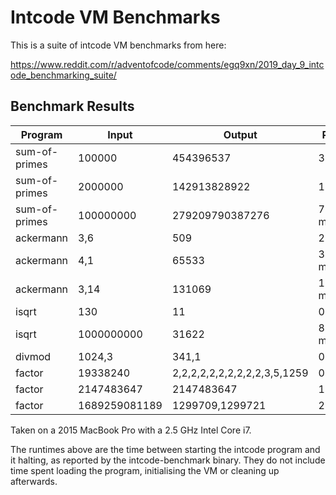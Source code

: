 Intcode VM Benchmarks
=====================

This is a suite of intcode VM benchmarks from here:

https://www.reddit.com/r/adventofcode/comments/egq9xn/2019_day_9_intcode_benchmarking_suite/


Benchmark Results
-----------------

| Program       | Input         | Output                       | Runtime       |
| ------------- | ------------- | ---------------------------- | ------------- |
| sum-of-primes | 100000        | 454396537                    |      3.7 ms   |
| sum-of-primes | 2000000       | 142913828922                 |    103.2 ms   |
| sum-of-primes | 100000000     | 279209790387276              |   7801.6 ms   |
| ackermann     | 3,6           | 509                          |      2.5 ms   |
| ackermann     | 4,1           | 65533                        |  34081.2 ms   |
| ackermann     | 3,14          | 131069                       | 137390.7 ms   |
| isqrt         | 130           | 11                           |      0.005 ms |
| isqrt         | 1000000000    | 31622                        |   8524.5 ms   |
| divmod        | 1024,3        | 341,1                        |      0.005 ms |
| factor        | 19338240      | 2,2,2,2,2,2,2,2,2,2,3,5,1259 |      0.448 ms |
| factor        | 2147483647    | 2147483647                   |     10.0 ms   |
| factor        | 1689259081189 | 1299709,1299721              |    209.5 ms   |

Taken on a 2015 MacBook Pro with a 2.5 GHz Intel Core i7.

The runtimes above are the time between starting the intcode program and it
halting, as reported by the intcode-benchmark binary. They do not include time
spent loading the program, initialising the VM or cleaning up afterwards.

